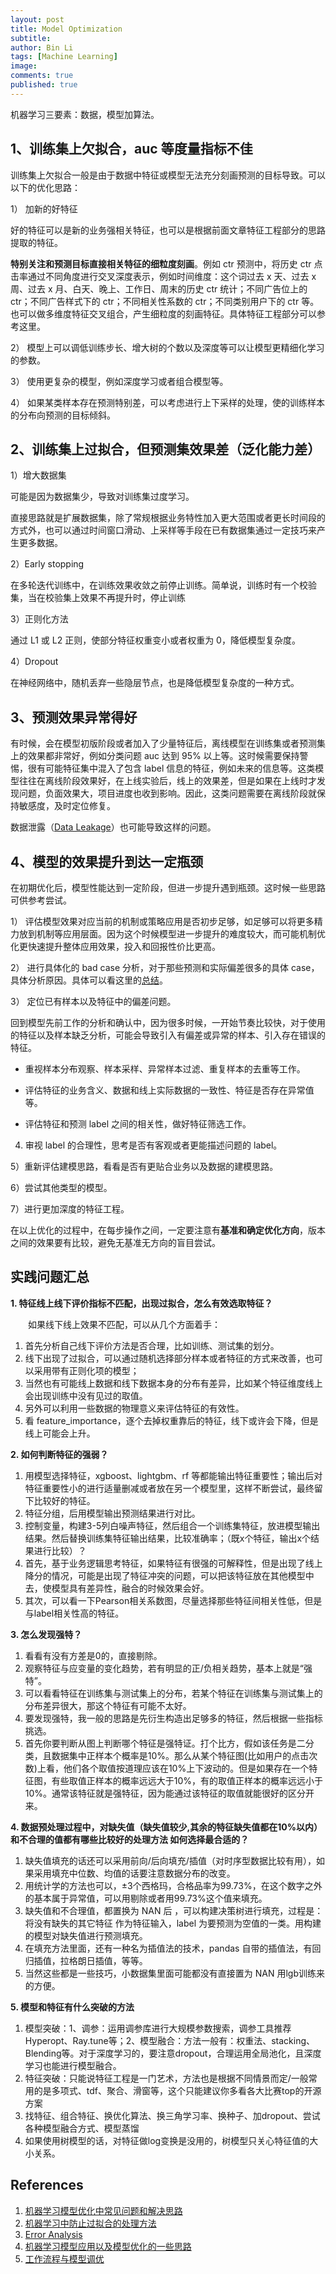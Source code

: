 ```yaml
---
layout: post
title: Model Optimization
subtitle:
author: Bin Li
tags: [Machine Learning]
image: 
comments: true
published: true
---
```


机器学习三要素：数据，模型加算法。

## 1、训练集上欠拟合，auc 等度量指标不佳
训练集上欠拟合一般是由于数据中特征或模型无法充分刻画预测的目标导致。可以以下的优化思路：

1） 加新的好特征

好的特征可以是新的业务强相关特征，也可以是根据前面文章特征工程部分的思路提取的特征。

**特别关注和预测目标直接相关特征的细粒度刻画**。例如 ctr 预测中，将历史 ctr 点击率通过不同角度进行交叉深度表示，例如时间维度：这个词过去 x 天、过去 x 周、过去 x 月、白天、晚上、工作日、周末的历史 ctr 统计；不同广告位上的 ctr；不同广告样式下的 ctr；不同相关性系数的 ctr；不同类别用户下的 ctr 等。也可以做多维度特征交叉组合，产生细粒度的刻画特征。具体特征工程部分可以参考这里。

2） 模型上可以调低训练步长、增大树的个数以及深度等可以让模型更精细化学习的参数。

3） 使用更复杂的模型，例如深度学习或者组合模型等。

4） 如果某类样本存在预测特别差，可以考虑进行上下采样的处理，使的训练样本的分布向预测的目标倾斜。

## 2、训练集上过拟合，但预测集效果差（泛化能力差）
1）增大数据集

可能是因为数据集少，导致对训练集过度学习。

直接思路就是扩展数据集，除了常规根据业务特性加入更大范围或者更长时间段的方式外，也可以通过时间窗口滑动、上采样等手段在已有数据集通过一定技巧来产生更多数据。

2）Early stopping

在多轮迭代训练中，在训练效果收敛之前停止训练。简单说，训练时有一个校验集，当在校验集上效果不再提升时，停止训练

3）正则化方法

通过 L1 或 L2 正则，使部分特征权重变小或者权重为 0，降低模型复杂度。

4）Dropout

在神经网络中，随机丢弃一些隐层节点，也是降低模型复杂度的一种方式。

## 3、预测效果异常得好
有时候，会在模型初版阶段或者加入了少量特征后，离线模型在训练集或者预测集上的效果都非常好，例如分类问题 auc 达到 95% 以上等。这时候需要保持警惕，很有可能特征集中混入了包含 label 信息的特征，例如未来的信息等。这类模型往往在离线阶段效果好，在上线实验后，线上的效果差，但是如果在上线时才发现问题，负面效果大，项目进度也收到影响。因此，这类问题需要在离线阶段就保持敏感度，及时定位修复。

数据泄露（[Data Leakage](https://www.kaggle.com/dansbecker/data-leakage)）也可能导致这样的问题。

## 4、模型的效果提升到达一定瓶颈
在初期优化后，模型性能达到一定阶段，但进一步提升遇到瓶颈。这时候一些思路可供参考尝试。

1） 评估模型效果对应当前的机制或策略应用是否初步足够，如足够可以将更多精力放到机制等应用层面。因为这个时候模型进一步提升的难度较大，而可能机制优化更快速提升整体应用效果，投入和回报性价比更高。

2） 进行具体化的 bad case 分析，对于那些预测和实际偏差很多的具体 case，具体分析原因。具体可以看这里的[总结]()。

3） 定位已有样本以及特征中的偏差问题。

回到模型先前工作的分析和确认中，因为很多时候，一开始节奏比较快，对于使用的特征以及样本缺乏分析，可能会导致引入有偏差或异常的样本、引入存在错误的特征。

* 重视样本分布观察、样本采样、异常样本过滤、重复样本的去重等工作。

* 评估特征的业务含义、数据和线上实际数据的一致性、特征是否存在异常值等。

* 评估特征和预测 label 之间的相关性，做好特征筛选工作。

4) 审视 label 的合理性，思考是否有客观或者更能描述问题的 label。

5）重新评估建模思路，看看是否有更贴合业务以及数据的建模思路。

6）尝试其他类型的模型。

7）进行更加深度的特征工程。

在以上优化的过程中，在每步操作之间，一定要注意有**基准和确定优化方向**，版本之间的效果要有比较，避免无基准无方向的盲目尝试。

## 实践问题汇总
**1. 特征线上线下评价指标不匹配，出现过拟合，怎么有效选取特征？**

　　如果线下线上效果不匹配，可以从几个方面着手：
1. 首先分析自己线下评价方法是否合理，比如训练、测试集的划分。
2. 线下出现了过拟合，可以通过随机选择部分样本或者特征的方式来改善，也可以采用带有正则化项的模型；
3. 当然也有可能线上数据和线下数据本身的分布有差异，比如某个特征维度线上会出现训练中没有见过的取值。
4. 另外可以利用一些数据的物理意义来评估特征的有效性。
5. 看 feature_importance，逐个去掉权重靠后的特征，线下或许会下降，但是线上可能会上升。

**2. 如何判断特征的强弱？**

1. 用模型选择特征，xgboost、lightgbm、rf 等都能输出特征重要性；输出后对特征重要性小的进行适量删减或者放在另一个模型里，这样不断尝试，最终留下比较好的特征。
2. 特征分组，后用模型输出预测结果进行对比。
3. 控制变量，构建3-5列白噪声特征，然后组合一个训练集特征，放进模型输出结果。然后替换训练集特征输出结果，比较准确率；（既x个特征，输出x个结果进行比较）？
4. 首先，基于业务逻辑思考特征，如果特征有很强的可解释性，但是出现了线上降分的情况，可能是出现了特征冲突的问题，可以把该特征放在其他模型中去，使模型具有差异性，融合的时候效果会好。
5. 其次，可以看一下Pearson相关系数图，尽量选择那些特征间相关性低，但是与label相关性高的特征。

**3. 怎么发现强特？**

1. 看看有没有方差是0的，直接剔除。
2. 观察特征与应变量的变化趋势，若有明显的正/负相关趋势，基本上就是“强特”。
3. 可以看看特征在训练集与测试集上的分布，若某个特征在训练集与测试集上的分布差异很大，那这个特征有可能不太好。
4. 要发现强特，我一般的思路是先衍生构造出足够多的特征，然后根据一些指标挑选。
5. 首先你要判断从图上判断哪个特征是强特证。打个比方，假如该任务是二分类，且数据集中正样本个概率是10%。那么从某个特征图(比如用户的点击次数)上看，他们各个取值按道理应该在10%上下波动的。但是如果存在一个特征图，有些取值正样本的概率远远大于10%，有的取值正样本的概率远远小于10%。通常该特征就是强特征，因为能通过该特征的取值就能很好的区分开来。


**4. 数据预处理过程中，对缺失值（缺失值较少,其余的特征缺失值都在10%以内）和不合理的值都有哪些比较好的处理方法 如何选择最合适的？**

1. 缺失值填充的话还可以采用前向/后向填充/插值（对时序型数据比较有用），如果采用填充中位数、均值的话要注意数据分布的改变。
2. 用统计学的方法也可以，±3个西格玛，合格品率为99.73%，在这个数字之外的基本属于异常值，可以用剔除或者用99.73%这个值来填充。
3. 缺失值和不合理值，都置换为 NAN 后 ，可以构建决策树进行填充，过程是：将没有缺失的其它特征 作为特征输入，label 为要预测为空值的一类。用构建的模型对缺失值进行预测填充。
4. 在填充方法里面，还有一种名为插值法的技术，pandas 自带的插值法，有回归插值，拉格朗日插值，等等。
5. 当然这些都是一些技巧，小数据集里面可能都没有直接置为 NAN 用lgb训练来的方便。

**5. 模型和特征有什么突破的方法**

1. 模型突破：1、调参：运用调参库进行大规模参数搜索，调参工具推荐Hyperopt、Ray.tune等；2、模型融合：方法一般有：权重法、stacking、Blending等。对于深度学习的，要注意dropout，合理运用全局池化，且深度学习也能进行模型融合。
2. 特征突破：只能说特征工程是一门艺术，方法也是根据不同情景而定/一般常用的是多项式、tdf、聚合、滑窗等，这个只能建议你多看各大比赛top的开源方案
3. 找特征、组合特征、换优化算法、换三角学习率、换种子、加dropout、尝试各种模型融合方式、模型蒸馏
4. 如果使用树模型的话，对特征做log变换是没用的，树模型只关心特征值的大小关系。

## References
1. [机器学习模型优化中常见问题和解决思路](https://blog.csdn.net/mozhizun/article/details/71438821)
2. [机器学习中防止过拟合的处理方法](https://blog.csdn.net/heyongluoyao8/article/details/49429629)
3. [Error Analysis](http://mlwiki.org/index.php/Error_Analysis)
4. [机器学习模型应用以及模型优化的一些思路](https://blog.csdn.net/mozhizun/article/details/60966354)
5. [工作流程与模型调优](https://blog.csdn.net/JoyceWYJ/article/details/51659747)